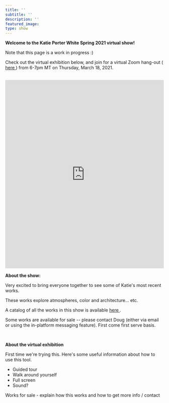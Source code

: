 ```yaml
---
title: ''
subtitle: ''
description: ''
featured_image:
type: show
---
```

<b> Welcome to the Katie Porter White Spring 2021 virtual show! </b>
<p> Note that this page is a work in progress :) </p>
<p> Check out the virtual exhibition below, and join for a virtual Zoom hang-out (<a href="link"> here </a>) from 6-7pm MT on Thursday, March 18, 2021. </p>

<br>

<!--begin kunstmatrix--> <iframe allowfullscreen="true" frameborder="0" scrolling="no" src="https://art.kunstmatrix.com/apps/artspaces/index.html?external=true&splashscreen=true&language=en&uid=46886&exhibition=4827199" width="100%" height="600"></iframe><!--end kunstmatrix-->

<b> About the show: </b>

<p> Very excited to bring everyone together to see some of Katie's most recent works.</p>
<p> These works explore atmospheres, color and architecture... etc. </p>
<p> A catalog of all the works in this show is available <a href="https://artspaces.kunstmatrix.com/en/exhibition/4827199/catalog"> here </a>.</p>

<p> Some works are available for sale -- please contact Doug (either via email or using the in-platform messaging feature). First come first serve basis. </p>

<br>

<b> About the virtual exhibition </b>

<p> First time we're trying this. Here's some useful information about how to use this tool. </p>
<ul>
  <li> Guided tour </li>
  <li> Walk around yourself </li>
  <li> Full screen </li>
  <li> Sound? </li>
</ul>

<p> Works for sale - explain how this works and how to get more info / contact</p>
